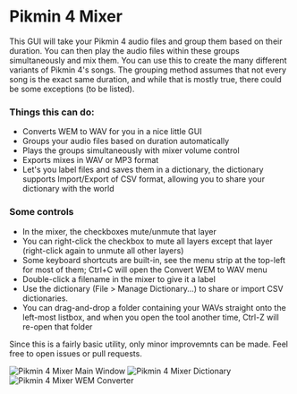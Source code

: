 # Pikmin 4 Mixer
This GUI will take your Pikmin 4 audio files and group them based on their duration. You can then play the audio files within these groups simultaneously and mix them. You can use this to create the many different variants of Pikmin 4's songs. The grouping method assumes that not every song is the exact same duration, and while that is mostly true, there could be some exceptions (to be listed).

### Things this can do:
- Converts WEM to WAV for you in a nice little GUI
- Groups your audio files based on duration automatically
- Plays the groups simultaneously with mixer volume control
- Exports mixes in WAV or MP3 format
- Let's you label files and saves them in a dictionary, the dictionary supports Import/Export of CSV format, allowing you to share your dictionary with the world

### Some controls
- In the mixer, the checkboxes mute/unmute that layer
- You can right-click the checkbox to mute all layers except that layer (right-click again to unmute all other layers)
- Some keyboard shortcuts are built-in, see the menu strip at the top-left for most of them; Ctrl+C will open the Convert WEM to WAV menu
- Double-click a filename in the mixer to give it a label
- Use the dictionary (File > Manage Dictionary...) to share or import CSV dictionaries.
- You can drag-and-drop a folder containing your WAVs straight onto the left-most listbox, and when you open the tool another time, Ctrl-Z will re-open that folder

Since this is a fairly basic utility, only minor improvemnts can be made. Feel free to open issues or pull requests.

![Pikmin 4 Mixer Main Window](https://i.imgur.com/N5DD1vI.png)
![Pikmin 4 Mixer Dictionary](https://i.imgur.com/LHj58OS.png)
![Pikmin 4 Mixer WEM Converter](https://i.imgur.com/1Om92aU.png)
